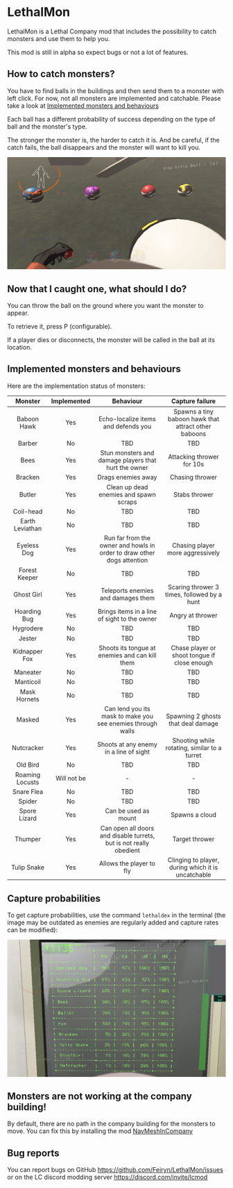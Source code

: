 # LethalMon

LethalMon is a Lethal Company mod that includes the possibility to catch monsters and use them to help you.

This mod is still in alpha so expect bugs or not a lot of features.


## How to catch monsters?

You have to find balls in the buildings and then send them to a monster with left click. For now, not all monsters are implemented and catchable. Please take a look at [Implemented monsters and behaviours](#implemented-monsters-and-behaviours)

Each ball has a different probability of success depending on the type of ball and the monster's type.

The stronger the monster is, the harder to catch it is. And be careful, if the catch fails, the ball disappears and the monster will want to kill you.

![balls.png](https://raw.githubusercontent.com/Feiryn/LethalMon/master/Images/balls.png)


## Now that I caught one, what should I do?

You can throw the ball on the ground where you want the monster to appear.

To retrieve it, press P (configurable).

If a player dies or disconnects, the monster will be called in the ball at its location.


## Implemented monsters and behaviours

Here are the implementation status of monsters:

|     Monster     | Implemented |                               Behaviour                                |                   Capture failure                    |
|:---------------:|:-----------:|:----------------------------------------------------------------------:|:----------------------------------------------------:|
|   Baboon Hawk   |     Yes     |                  Echo-localize items and defends you                   | Spawns a tiny baboon hawk that attract other baboons |
|     Barber      |     No      |                                  TBD                                   |                         TBD                          |
|      Bees       |     Yes     |          Stun monsters and damage players that hurt the owner          |              Attacking thrower for 10s               |
|     Bracken     |     Yes     |                           Drags enemies away                           |                   Chasing thrower                    |
|     Butler      |     Yes     |                 Clean up dead enemies and spawn scraps                 |                    Stabs thrower                     |
|    Coil-head    |     No      |                                  TBD                                   |                         TBD                          |
| Earth Leviathan |     No      |                                  TBD                                   |                         TBD                          |
|   Eyeless Dog   |     Yes     | Run far from the owner and howls in order to draw other dogs attention |           Chasing player more aggressively           |
|  Forest Keeper  |     No      |                                  TBD                                   |                         TBD                          |
|   Ghost Girl    |     Yes     |                   Teleports enemies and damages them                   |     Scaring thrower 3 times, followed by a hunt      |
|  Hoarding Bug   |     Yes     |              Brings items in a line of sight to the owner              |                   Angry at thrower                   |
|    Hygrodere    |     No      |                                  TBD                                   |                         TBD                          |
|     Jester      |     No      |                                  TBD                                   |                         TBD                          |
|  Kidnapper Fox  |     Yes     |             Shoots its tongue at enemies and can kill them             |     Chase player or shoot tongue if close enough     |
|    Maneater     |     No      |                                  TBD                                   |                         TBD                          |
|    Manticoil    |     No      |                                  TBD                                   |                         TBD                          |
|  Mask Hornets   |     No      |                                  TBD                                   |                         TBD                          |
|     Masked      |     Yes     |      Can lend you its mask to make you see enemies through walls       |          Spawning 2 ghosts that deal damage          |
|   Nutcracker    |     Yes     |                 Shoots at any enemy in a line of sight                 |     Shooting while rotating, similar to a turret     |
|    Old Bird     |     No      |                                  TBD                                   |                         TBD                          |
| Roaming Locusts | Will not be |                                   -                                    |                          -                           |
|   Snare Flea    |     No      |                                  TBD                                   |                         TBD                          |
|     Spider      |     No      |                                  TBD                                   |                         TBD                          |
|  Spore Lizard   |     Yes     |                          Can be used as mount                          |                    Spawns a cloud                    |
|     Thumper     |     Yes     |   Can open all doors and disable turrets, but is not really obedient   |                    Target thrower                    |
|   Tulip Snake   |     Yes     |                        Allows the player to fly                        |  Clinging to player, during which it is uncatchable  |


## Capture probabilities

To get capture probabilities, use the command `lethaldex` in the terminal (the image may be outdated as enemies are regularly added and capture rates can be modified):

![lethaldex.png](https://raw.githubusercontent.com/Feiryn/LethalMon/master/Images/lethaldex.png)

## Monsters are not working at the company building!

By default, there are no path in the company building for the monsters to move.
You can fix this by installing the mod [NavMeshInCompany](https://thunderstore.io/c/lethal-company/p/Kittenji/NavMeshInCompany/)

## Bug reports

You can report bugs on GitHub https://github.com/Feiryn/LethalMon/issues or on the LC discord modding server https://discord.com/invite/lcmod
